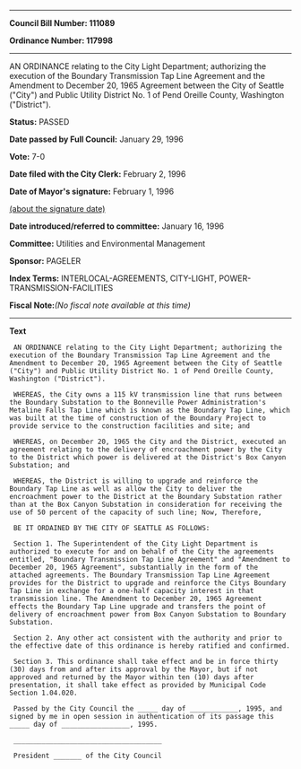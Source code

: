

********

**Council Bill Number: 111089**
   
**Ordinance Number: 117998**
********

 AN ORDINANCE relating to the City Light Department; authorizing the execution of the Boundary Transmission Tap Line Agreement and the Amendment to December 20, 1965 Agreement between the City of Seattle ("City") and Public Utility District No. 1 of Pend Oreille County, Washington ("District").

**Status:** PASSED
   
**Date passed by Full Council:** January 29, 1996
   
**Vote:** 7-0
   
**Date filed with the City Clerk:** February 2, 1996
   
**Date of Mayor's signature:** February 1, 1996
   
[(about the signature date)](/~public/approvaldate.htm)
   
   
   
**Date introduced/referred to committee:** January 16, 1996
   
**Committee:** Utilities and Environmental Management
   
**Sponsor:** PAGELER
   
   
**Index Terms:** INTERLOCAL-AGREEMENTS, CITY-LIGHT, POWER-TRANSMISSION-FACILITIES

**Fiscal Note:**_(No fiscal note available at this time)_

********

**Text**
   
```
 AN ORDINANCE relating to the City Light Department; authorizing the execution of the Boundary Transmission Tap Line Agreement and the Amendment to December 20, 1965 Agreement between the City of Seattle ("City") and Public Utility District No. 1 of Pend Oreille County, Washington ("District").

 WHEREAS, the City owns a 115 kV transmission line that runs between the Boundary Substation to the Bonneville Power Administration's Metaline Falls Tap Line which is known as the Boundary Tap Line, which was built at the time of construction of the Boundary Project to provide service to the construction facilities and site; and

 WHEREAS, on December 20, 1965 the City and the District, executed an agreement relating to the delivery of encroachment power by the City to the District which power is delivered at the District's Box Canyon Substation; and

 WHEREAS, the District is willing to upgrade and reinforce the Boundary Tap Line as well as allow the City to deliver the encroachment power to the District at the Boundary Substation rather than at the Box Canyon Substation in consideration for receiving the use of 50 percent of the capacity of such line; Now, Therefore,

 BE IT ORDAINED BY THE CITY OF SEATTLE AS FOLLOWS:

 Section 1. The Superintendent of the City Light Department is authorized to execute for and on behalf of the City the agreements entitled, "Boundary Transmission Tap Line Agreement" and "Amendment to December 20, 1965 Agreement", substantially in the form of the attached agreements. The Boundary Transmission Tap Line Agreement provides for the District to upgrade and reinforce the Citys Boundary Tap Line in exchange for a one-half capacity interest in that transmission line. The Amendment to December 20, 1965 Agreement effects the Boundary Tap Line upgrade and transfers the point of delivery of encroachment power from Box Canyon Substation to Boundary Substation.

 Section 2. Any other act consistent with the authority and prior to the effective date of this ordinance is hereby ratified and confirmed.

 Section 3. This ordinance shall take effect and be in force thirty (30) days from and after its approval by the Mayor, but if not approved and returned by the Mayor within ten (10) days after presentation, it shall take effect as provided by Municipal Code Section 1.04.020.

 Passed by the City Council the _____ day of ____________, 1995, and signed by me in open session in authentication of its passage this _____ day of _________________, 1995.

 _____________________________________

 President _______ of the City Council

```
